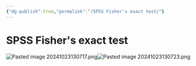 ```yaml
---
{"dg-publish":true,"permalink":"/SPSS Fisher's exact test/"}
---
```


# SPSS Fisher's exact test
![Pasted image 20241023130717.png](/img/user/attachments/Pasted%20image%2020241023130717.png)![Pasted image 20241023130723.png](/img/user/attachments/Pasted%20image%2020241023130723.png)